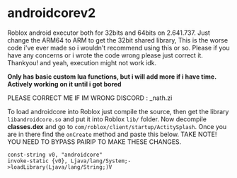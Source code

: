 # androidcorev2

Roblox android executor both for 32bits and 64bits on 2.641.737. Just change the ARM64 to ARM to get the 32bit shared library, This is the worse code i've ever made so i wouldn't recommend using this or so. Please if you have any concerns or i wrote the code wrong please just correct it. Thankyou! and yeah, execution might not work idk.

**Only has basic custom lua functions, but i will add more if i have time. Actively working on it until i got bored**

PLEASE CORRECT ME IF IM WRONG DISCORD : _nath.zi

To load androidcore into Roblox just compile the source, then get the library ``libandroidcore.so`` and put it into Roblox ``lib/`` folder. Now decompile **classes.dex** and go to ``com/roblox/client/startup/ActitySplash``. Once you are in there find the ``onCreate`` method and paste this below. TAKE NOTE! YOU NEED TO BYPASS PAIRIP TO MAKE THESE CHANGES.

```
const-string v0, "androidcore"
invoke-static {v0}, Ljava/lang/System;->loadLibrary(Ljava/lang/String;)V
```
